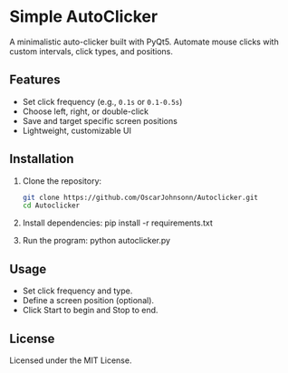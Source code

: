    # Simple AutoClicker

A minimalistic auto-clicker built with PyQt5. Automate mouse clicks with custom intervals, click types, and positions.

## Features

- Set click frequency (e.g., `0.1s` or `0.1-0.5s`)
- Choose left, right, or double-click
- Save and target specific screen positions
- Lightweight, customizable UI

## Installation

1. Clone the repository:
   ```bash
   git clone https://github.com/OscarJohnsonn/Autoclicker.git
   cd Autoclicker
   
2. Install dependencies:
   pip install -r requirements.txt
   
4. Run the program:
   python autoclicker.py

## Usage
- Set click frequency and type.
- Define a screen position (optional).
- Click Start to begin and Stop to end.

## License
Licensed under the MIT License.
